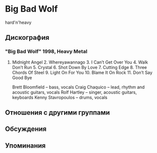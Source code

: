 # Big Bad Wolf

hard'n'heavy

## Дискография

### "Big Bad Wolf" 1998, Heavy Metal

1. Midnight Angel
     2. Whereyawannago
     3. I Can’t Get Over You
     4. Walk Don’t Run
     5. Crystal
     6. Shot Down By Love
     7. Cutting Edge
     8. Three Chords Of Steel
     9. Light On For You
     10. Blame It On Rock
     11. Don’t Say Good Bye

     Brett Bloomfield – bass, vocals
     Craig Chaquico – lead, rhythm and acoustic guitars, vocals
     Rolf Hartley – singer, acoustic guitars, keyboards
     Kenny Stavropoulos – drums, vocals


## Отношения с другими группами


## Обсуждения


## Упоминания

